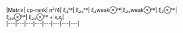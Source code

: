 |Matrix| cp-rank| n²/4| ξ₂ᶜᵖ|  ξ₂ᵩᶜᵖ| ξ₂weak⊗ᶜᵖ|ξ₂ᵩweak⊗ᶜᵖ| ξ₂⊗ᶜᵖ|ξ₂ᵩ⊗ᶜᵖ| ξ₂ᵩ⊗ᶜᵖ + xᵢxⱼ|  
|---|---|---|---|---|---|---|---|  
